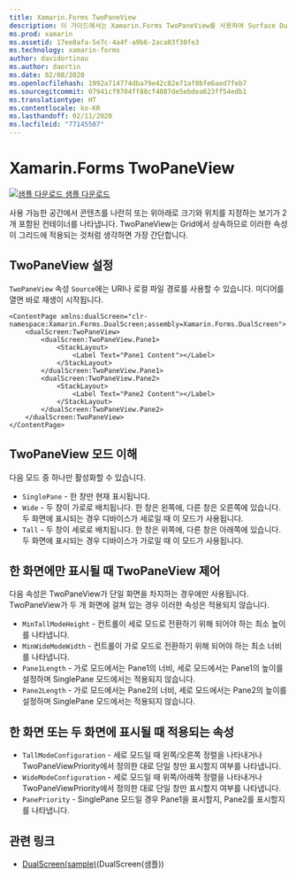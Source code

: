 ```yaml
---
title: Xamarin.Forms TwoPaneView
description: 이 가이드에서는 Xamarin.Forms TwoPaneView를 사용하여 Surface Duo 및 Surface Neo와 같은 이중 화면 디바이스의 앱 환경을 최적화하는 방법을 설명합니다.
ms.prod: xamarin
ms.assetid: 17ee8afa-5e7c-4a4f-a9b6-2aca03f30fe3
ms.technology: xamarin-forms
author: davidortinau
ms.author: daortin
ms.date: 02/08/2020
ms.openlocfilehash: 1992a714774dba79e42c82e71af0bfe6aed7feb7
ms.sourcegitcommit: 07941cf9704ff88cf4087de5ebdea623ff54edb1
ms.translationtype: HT
ms.contentlocale: ko-KR
ms.lasthandoff: 02/11/2020
ms.locfileid: "77145507"
---
```

# <a name="xamarinforms-twopaneview"></a>Xamarin.Forms TwoPaneView

[![샘플 다운로드](~/media/shared/download.png) 샘플 다운로드](https://github.com/xamarin/xamarin-forms-samples/tree/pre-release/UserInterface/DualScreenDemos)

사용 가능한 공간에서 콘텐츠를 나란히 또는 위아래로 크기와 위치를 지정하는 보기가 2개 포함된 컨테이너를 나타냅니다. TwoPaneView는 Grid에서 상속하므로 이러한 속성이 그리드에 적용되는 것처럼 생각하면 가장 간단합니다.

## <a name="set-up-twopaneview"></a>TwoPaneView 설정

`TwoPaneView` 속성 `Source`에는 URI나 로컬 파일 경로를 사용할 수 있습니다. 미디어를 열면 바로 재생이 시작됩니다.

```xaml
<ContentPage xmlns:dualScreen="clr-namespace:Xamarin.Forms.DualScreen;assembly=Xamarin.Forms.DualScreen">
    <dualScreen:TwoPaneView>
        <dualScreen:TwoPaneView.Pane1>
            <StackLayout>
                <Label Text="Pane1 Content"></Label>
            </StackLayout>
        </dualScreen:TwoPaneView.Pane1>
        <dualScreen:TwoPaneView.Pane2>
            <StackLayout>
                <Label Text="Pane2 Content"></Label>
            </StackLayout>
        </dualScreen:TwoPaneView.Pane2>
    </dualScreen:TwoPaneView>
</ContentPage>
```

## <a name="understand-twopaneview-modes"></a>TwoPaneView 모드 이해

다음 모드 중 하나만 활성화할 수 있습니다.

- `SinglePane` - 한 창만 현재 표시됩니다.
- `Wide` - 두 창이 가로로 배치됩니다. 한 창은 왼쪽에, 다른 창은 오른쪽에 있습니다. 두 화면에 표시되는 경우 디바이스가 세로일 때 이 모드가 사용됩니다.
- `Tall` - 두 창이 세로로 배치됩니다. 한 창은 위쪽에, 다른 창은 아래쪽에 있습니다. 두 화면에 표시되는 경우 디바이스가 가로일 때 이 모드가 사용됩니다.

## <a name="control-twopaneview-when-its-only-on-one-screen"></a>한 화면에만 표시될 때 TwoPaneView 제어

다음 속성은 TwoPaneView가 단일 화면을 차지하는 경우에만 사용됩니다. TwoPaneView가 두 개 화면에 걸쳐 있는 경우 이러한 속성은 적용되지 않습니다.

- `MinTallModeHeight` - 컨트롤이 세로 모드로 전환하기 위해 되어야 하는 최소 높이를 나타냅니다.
- `MinWideModeWidth` - 컨트롤이 가로 모드로 전환하기 위해 되어야 하는 최소 너비를 나타냅니다.
- `Pane1Length` - 가로 모드에서는 Pane1의 너비, 세로 모드에서는 Pane1의 높이를 설정하며 SinglePane 모드에서는 적용되지 않습니다.
- `Pane2Length` - 가로 모드에서는 Pane2의 너비, 세로 모드에서는 Pane2의 높이를 설정하며 SinglePane 모드에서는 적용되지 않습니다.

## <a name="properties-that-apply-when-on-one-screen-or-two"></a>한 화면 또는 두 화면에 표시될 때 적용되는 속성

- `TallModeConfiguration` - 세로 모드일 때 왼쪽/오른쪽 정렬을 나타내거나 TwoPaneViewPriority에서 정의한 대로 단일 창만 표시할지 여부를 나타냅니다.
- `WideModeConfiguration` - 세로 모드일 때 위쪽/아래쪽 정렬을 나타내거나 TwoPaneViewPriority에서 정의한 대로 단일 창만 표시할지 여부를 나타냅니다.
- `PanePriority` - SinglePane 모드일 경우 Pane1을 표시할지, Pane2를 표시할지를 나타냅니다.

## <a name="related-links"></a>관련 링크

- [DualScreen(sample)](https://github.com/xamarin/xamarin-forms-samples/tree/pre-release/UserInterface/DualScreenDemos)(DualScreen(샘플))

